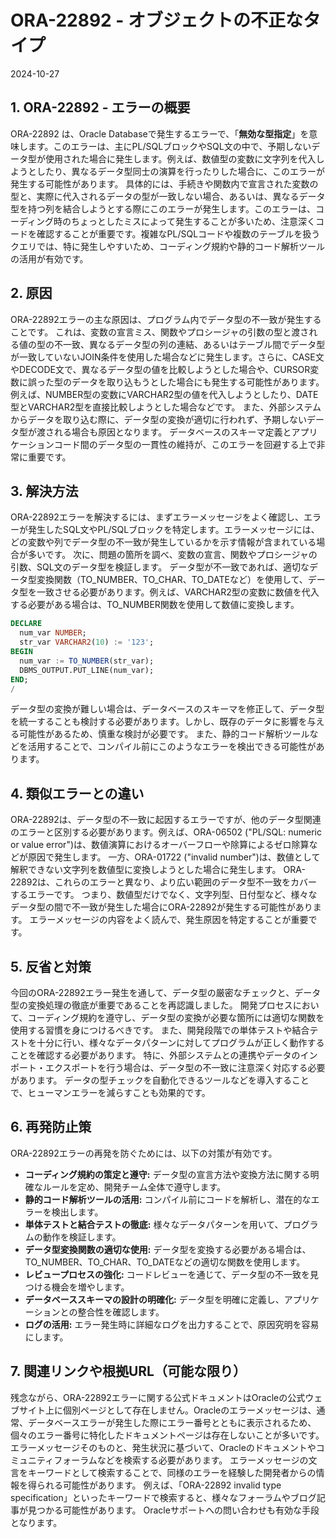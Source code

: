 # ORA-22892 - オブジェクトの不正なタイプ

2024-10-27

## 1. ORA-22892 - エラーの概要

ORA-22892 は、Oracle Databaseで発生するエラーで、「**無効な型指定**」を意味します。このエラーは、主にPL/SQLブロックやSQL文の中で、予期しないデータ型が使用された場合に発生します。例えば、数値型の変数に文字列を代入しようとしたり、異なるデータ型同士の演算を行ったりした場合に、このエラーが発生する可能性があります。  具体的には、手続きや関数内で宣言された変数の型と、実際に代入されるデータの型が一致しない場合、あるいは、異なるデータ型を持つ列を結合しようとする際にこのエラーが発生します。このエラーは、コーディング時のちょっとしたミスによって発生することが多いため、注意深くコードを確認することが重要です。複雑なPL/SQLコードや複数のテーブルを扱うクエリでは、特に発生しやすいため、コーディング規約や静的コード解析ツールの活用が有効です。


## 2. 原因

ORA-22892エラーの主な原因は、プログラム内でデータ型の不一致が発生することです。  これは、変数の宣言ミス、関数やプロシージャの引数の型と渡される値の型の不一致、異なるデータ型の列の連結、あるいはテーブル間でデータ型が一致していないJOIN条件を使用した場合などに発生します。さらに、CASE文やDECODE文で、異なるデータ型の値を比較しようとした場合や、CURSOR変数に誤った型のデータを取り込もうとした場合にも発生する可能性があります。例えば、NUMBER型の変数にVARCHAR2型の値を代入しようとしたり、DATE型とVARCHAR2型を直接比較しようとした場合などです。  また、外部システムからデータを取り込む際に、データ型の変換が適切に行われず、予期しないデータ型が渡される場合も原因となります。  データベースのスキーマ定義とアプリケーションコード間のデータ型の一貫性の維持が、このエラーを回避する上で非常に重要です。


## 3. 解決方法

ORA-22892エラーを解決するには、まずエラーメッセージをよく確認し、エラーが発生したSQL文やPL/SQLブロックを特定します。エラーメッセージには、どの変数や列でデータ型の不一致が発生しているかを示す情報が含まれている場合が多いです。  次に、問題の箇所を調べ、変数の宣言、関数やプロシージャの引数、SQL文のデータ型を検証します。  データ型が不一致であれば、適切なデータ型変換関数（TO_NUMBER、TO_CHAR、TO_DATEなど）を使用して、データ型を一致させる必要があります。例えば、VARCHAR2型の変数に数値を代入する必要がある場合は、TO_NUMBER関数を使用して数値に変換します。

```sql
DECLARE
  num_var NUMBER;
  str_var VARCHAR2(10) := '123';
BEGIN
  num_var := TO_NUMBER(str_var);
  DBMS_OUTPUT.PUT_LINE(num_var);
END;
/
```

データ型の変換が難しい場合は、データベースのスキーマを修正して、データ型を統一することも検討する必要があります。しかし、既存のデータに影響を与える可能性があるため、慎重な検討が必要です。  また、静的コード解析ツールなどを活用することで、コンパイル前にこのようなエラーを検出できる可能性があります。


## 4. 類似エラーとの違い

ORA-22892は、データ型の不一致に起因するエラーですが、他のデータ型関連のエラーと区別する必要があります。例えば、ORA-06502 ("PL/SQL: numeric or value error")は、数値演算におけるオーバーフローや除算によるゼロ除算などが原因で発生します。  一方、ORA-01722 ("invalid number")は、数値として解釈できない文字列を数値型に変換しようとした場合に発生します。  ORA-22892は、これらのエラーと異なり、より広い範囲のデータ型不一致をカバーするエラーです。  つまり、数値型だけでなく、文字列型、日付型など、様々なデータ型の間で不一致が発生した場合にORA-22892が発生する可能性があります。  エラーメッセージの内容をよく読んで、発生原因を特定することが重要です。


## 5. 反省と対策

今回のORA-22892エラー発生を通して、データ型の厳密なチェックと、データ型の変換処理の徹底が重要であることを再認識しました。  開発プロセスにおいて、コーディング規約を遵守し、データ型の変換が必要な箇所には適切な関数を使用する習慣を身につけるべきです。  また、開発段階での単体テストや結合テストを十分に行い、様々なデータパターンに対してプログラムが正しく動作することを確認する必要があります。  特に、外部システムとの連携やデータのインポート・エクスポートを行う場合は、データ型の不一致に注意深く対応する必要があります。  データの型チェックを自動化できるツールなどを導入することで、ヒューマンエラーを減らすことも効果的です。


## 6. 再発防止策

ORA-22892エラーの再発を防ぐためには、以下の対策が有効です。

* **コーディング規約の策定と遵守:**  データ型の宣言方法や変換方法に関する明確なルールを定め、開発チーム全体で遵守します。
* **静的コード解析ツールの活用:**  コンパイル前にコードを解析し、潜在的なエラーを検出します。
* **単体テストと結合テストの徹底:**  様々なデータパターンを用いて、プログラムの動作を検証します。
* **データ型変換関数の適切な使用:**  データ型を変換する必要がある場合は、TO_NUMBER、TO_CHAR、TO_DATEなどの適切な関数を使用します。
* **レビュープロセスの強化:**  コードレビューを通じて、データ型の不一致を見つける機会を増やします。
* **データベーススキーマの設計の明確化:**  データ型を明確に定義し、アプリケーションとの整合性を確認します。
* **ログの活用:** エラー発生時に詳細なログを出力することで、原因究明を容易にします。


## 7. 関連リンクや根拠URL（可能な限り）

残念ながら、ORA-22892エラーに関する公式ドキュメントはOracleの公式ウェブサイト上に個別ページとして存在しません。Oracleのエラーメッセージは、通常、データベースエラーが発生した際にエラー番号とともに表示されるため、個々のエラー番号に特化したドキュメントページは存在しないことが多いです。  エラーメッセージそのものと、発生状況に基づいて、Oracleのドキュメントやコミュニティフォーラムなどを検索する必要があります。  エラーメッセージの文言をキーワードとして検索することで、同様のエラーを経験した開発者からの情報を得られる可能性があります。  例えば、「ORA-22892 invalid type specification」といったキーワードで検索すると、様々なフォーラムやブログ記事が見つかる可能性があります。  Oracleサポートへの問い合わせも有効な手段となります。